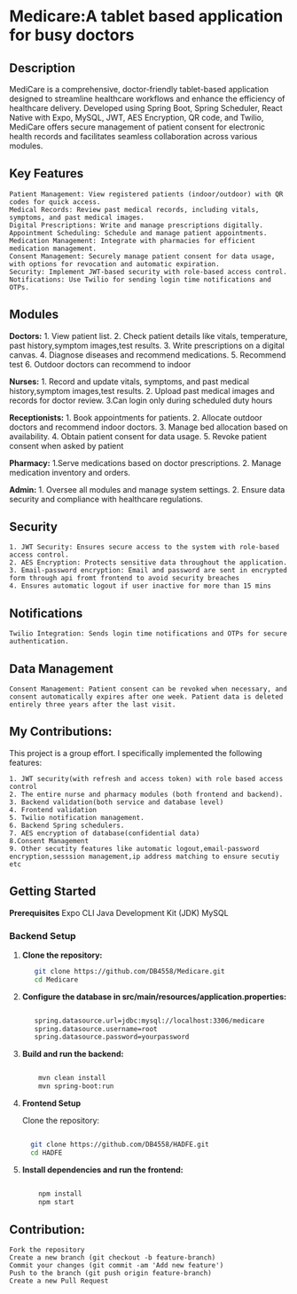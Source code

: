 # Medicare:A tablet based application for busy doctors

## Description

MediCare is a comprehensive, doctor-friendly tablet-based application designed to streamline healthcare workflows and enhance the efficiency of healthcare delivery. Developed using Spring Boot, Spring Scheduler, React Native with Expo, MySQL, JWT, AES Encryption, QR code, and Twilio, MediCare offers secure management of patient consent for electronic health records and facilitates seamless collaboration across various modules.

## Key Features

    Patient Management: View registered patients (indoor/outdoor) with QR codes for quick access.
    Medical Records: Review past medical records, including vitals, symptoms, and past medical images.
    Digital Prescriptions: Write and manage prescriptions digitally.
    Appointment Scheduling: Schedule and manage patient appointments.
    Medication Management: Integrate with pharmacies for efficient medication management.
    Consent Management: Securely manage patient consent for data usage, with options for revocation and automatic expiration.
    Security: Implement JWT-based security with role-based access control.
    Notifications: Use Twilio for sending login time notifications and OTPs.

## Modules
 **Doctors:**
           1. View patient list.
           2. Check patient details like vitals, temperature, past history,symptom images,test results.
           3. Write prescriptions on a digital canvas.
           4. Diagnose diseases and recommend medications.
           5. Recommend test
           6. Outdoor doctors can recommend to indoor
       

**Nurses:**
       1. Record and update vitals, symptoms, and past medical history,symptom images,test results.
       2.  Upload past medical images and records for doctor review.
       3.Can login only during scheduled duty hours

**Receptionists:**
       1. Book appointments for patients.
        2. Allocate outdoor doctors and recommend indoor doctors.
       3. Manage bed allocation based on availability.
       4. Obtain patient consent for data usage.
       5. Revoke patient consent when asked by patient

**Pharmacy:**
        1.Serve medications based on doctor prescriptions.
       2. Manage medication inventory and orders.

**Admin:**
       1. Oversee all modules and manage system settings.
       2. Ensure data security and compliance with healthcare regulations.

## Security

    1. JWT Security: Ensures secure access to the system with role-based access control.
    2. AES Encryption: Protects sensitive data throughout the application.
    3. Email-password encryption: Email and password are sent in encrypted form through api fromt frontend to avoid security breaches
    4. Ensures automatic logout if user inactive for more than 15 mins

## Notifications

    Twilio Integration: Sends login time notifications and OTPs for secure authentication.

## Data Management

    Consent Management: Patient consent can be revoked when necessary, and consent automatically expires after one week. Patient data is deleted entirely three years after the last visit.

## My Contributions:

This project is a group effort. I specifically implemented the following features:

    1. JWT security(with refresh and access token) with role based access control
    2. The entire nurse and pharmacy modules (both frontend and backend).
    3. Backend validation(both service and database level)
    4. Frontend validation
    5. Twilio notification management.
    6. Backend Spring schedulers.
    7. AES encryption of database(confidential data)
    8.Consent Management
    9. Other secutity features like automatic logout,email-password encryption,sesssion management,ip address matching to ensure secutiy etc

## Getting Started
**Prerequisites**
    Expo CLI
    Java Development Kit (JDK)
    MySQL

### Backend Setup

1. **Clone the repository:**
    ```bash
       git clone https://github.com/DB4558/Medicare.git
       cd Medicare
2. **Configure the database in src/main/resources/application.properties:**


   ```bash

      spring.datasource.url=jdbc:mysql://localhost:3306/medicare
      spring.datasource.username=root
      spring.datasource.password=yourpassword

4. **Build and run the backend:**

      ```bash

          mvn clean install
          mvn spring-boot:run

5. **Frontend Setup**

    Clone the repository:

    ```bash

      git clone https://github.com/DB4558/HADFE.git
      cd HADFE

6. **Install dependencies and run the frontend:**

   ```bash

       npm install
       npm start

## Contribution:


    Fork the repository
    Create a new branch (git checkout -b feature-branch)
    Commit your changes (git commit -am 'Add new feature')
    Push to the branch (git push origin feature-branch)
    Create a new Pull Request   


  

